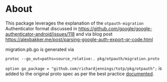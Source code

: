 # About

This package leverages the explanation of the `otpauth-migration` Authenticator format discussed in
https://github.com/google/google-authenticator-android/issues/118 and via blog post
https://alexbakker.me/post/parsing-google-auth-export-qr-code.html

migration.pb.go is generated via 
```
protoc --go_out=paths=source_relative:. pkg/otpauth/migration.proto
```
`option go_package = "github.com/richardjennings/totp/pkg/otpauth";` is added to the original proto spec as per the best 
practice [documented](https://developers.google.com/protocol-buffers/docs/reference/go-generated#package).

